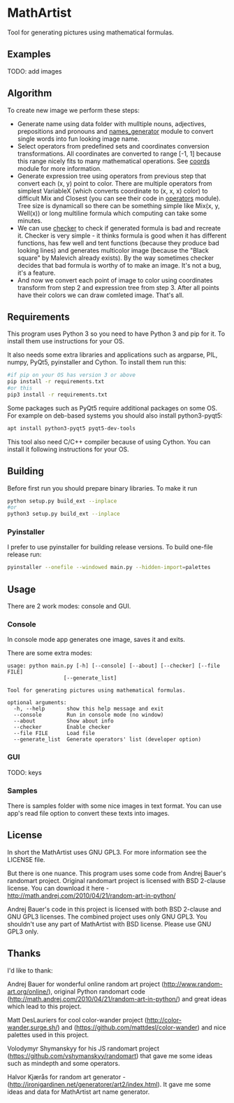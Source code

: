 # MathArtist

Tool for generating pictures using mathematical formulas.

## Examples

TODO: add images

## Algorithm

To create new image we perform these steps:

* Generate name using data folder with mulltiple nouns, adjectives, prepositions and pronouns and [names_generator](names_generator.py) module to convert single words into fun looking image name.
* Select operators from predefined sets and coordinates conversion transformations. All coordinates are converted to range [-1, 1] because this range nicely fits to many mathematical operations. See [coords](coords.py) module for more information.
* Generate expression tree using operators from previous step that convert each (x, y) point to color. There are multiple operators from simplest VariableX (which converts coordinate to (x, x, x) color) to difficult Mix and Closest (you can see their code in [operators](operators.pyx) module). Tree size is dynamicall so there can be something simple like Mix(x, y, Well(x)) or long multiline formula which computing can take some minutes.
* We can use [checker](checker.py) to check if generated formula is bad and recreate it. Checker is very simple - it thinks formula is good when it has different functions, has few well and tent functions (because they produce bad looking lines) and generates multicolor image (because the "Black square" by Malevich already exists). By the way sometimes checker decides that bad formula is worthy of to make an image. It's not a bug, it's a feature.
* And now we convert each point of image to color using coordinates transform from step 2 and expression tree from step 3. After all points have their colors we can draw comleted image. That's all.

## Requirements

This program uses Python 3 so you need to have Python 3 and pip for it. To install them use instructions for your OS.

It also needs some extra libraries and applications such as argparse, PIL, numpy, PyQt5, pyinstaller and Cython. To install them run this:

```bash
#if pip on your OS has version 3 or above
pip install -r requirements.txt
#or this
pip3 install -r requirements.txt
```

Some packages such as PyQt5 require additional packages on some OS. For example on deb-based systems you should also install python3-pyqt5:

``` bash
apt install python3-pyqt5 pyqt5-dev-tools
```

This tool also need C/C++ compiler because of using Cython. You can install it following instructions for your OS.

## Building

Before first run you should prepare binary libraries. To make it run

```bash
python setup.py build_ext --inplace
#or
python3 setup.py build_ext --inplace
```

### Pyinstaller

I prefer to use pyinstaller for building release versions. To build one-file release run:

```bash
pyinstaller --onefile --windowed main.py --hidden-import=palettes
```

## Usage

There are 2 work modes: console and GUI.

### Console

In console mode app generates one image, saves it and exits.

There are some extra modes:

```
usage: python main.py [-h] [--console] [--about] [--checker] [--file FILE]
                  [--generate_list]

Tool for generating pictures using mathematical formulas.

optional arguments:
  -h, --help       show this help message and exit
  --console        Run in console mode (no window)
  --about          Show about info
  --checker        Enable checker
  --file FILE      Load file
  --generate_list  Generate operators' list (developer option)
```

### GUI

TODO: keys

### Samples

There is samples folder with some nice images in text format. You can use app's read file option to convert these texts into images.

## License

In short the MathArtist uses GNU GPL3. For more information see the LICENSE file.

But there is one nuance. This program uses some code from Andrej Bauer's randomart project. Original randomart project is licensed with BSD 2-clause license. You can download it here - http://math.andrej.com/2010/04/21/random-art-in-python/

Andrej Bauer's code in this project is licensed with both BSD 2-clause and GNU GPL3 licenses. The combined project uses only GNU GPL3. You shouldn't use any part of MathArtist with BSD license. Please use GNU GPL3 only.

## Thanks

I'd like to thank:

Andrej Bauer for wonderful online random art project (http://www.random-art.org/online/), original Python randomart code (http://math.andrej.com/2010/04/21/random-art-in-python/) and great ideas which lead to this project.

Matt DesLauriers for cool color-wander project (http://color-wander.surge.sh/) and (https://github.com/mattdesl/color-wander) and nice palettes used in this project.

Volodymyr Shymanskyy for his JS randomart project (https://github.com/vshymanskyy/randomart) that gave me some ideas such as mindepth and some operators.

Halvor Kjærås for random art generator - (http://ironigardinen.net/generatorer/art2/index.html). It gave me some ideas and data for MathArtist art name generator.
